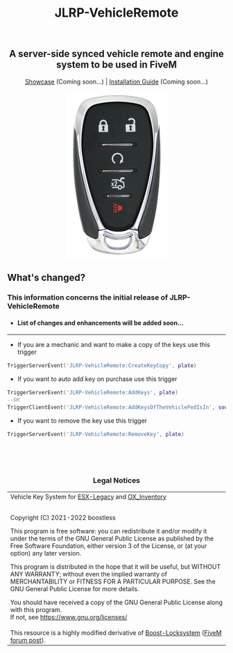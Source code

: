 <h1 align='center'>JLRP-VehicleRemote</h1></br>
<h2 align='center'>A server-side synced vehicle remote and engine system to be used in FiveM</h2>
<p align='center'><a href='https://github.com/mahanmoulaei/JLRP-VehicleRemote'>Showcase</a> (Coming soon...) | <a href='https://github.com/mahanmoulaei/JLRP-VehicleRemote'>Installation Guide</a> (Coming soon...)</p>

<p align="center"><img src="https://github.com/mahanmoulaei/JLRP-VehicleRemote/blob/main/html/images/keyfob.png"/></p>
	
## What's changed?
### This information concerns the initial release of JLRP-VehicleRemote
* <h4>List of changes and enhancements will be added soon...</h4>
<!--
* 1
* 2
* 3
-->
<hr>

* If you are a mechanic and want to make a copy of the keys use this trigger
```lua
TriggerServerEvent('JLRP-VehicleRemote:CreateKeyCopy', plate)
```
* If you want to auto add key on purchase use this trigger
```lua
TriggerServerEvent('JLRP-VehicleRemote:AddKeys', plate)
--OR
TriggerClientEvent('JLRP-VehicleRemote:AddKeysOfTheVehiclePedIsIn', source) --This will add the key for the vehicle ped is in
```
* If you want to remove the key use this trigger
```lua
TriggerServerEvent('JLRP-VehicleRemote:RemoveKey', plate)
```


<br><br><br><h3 align='center'>Legal Notices</h3>
<table><tr><td>
Vehicle Key System for <a href='https://github.com/esx-framework/esx-legacy'>ESX-Legacy</a> and <a href='https://github.com/overextended/ox_inventory'>OX_Inventory</a>
<br></br>
	
Copyright (C) 2021-2022 boostless

This program is free software: you can redistribute it and/or modify
it under the terms of the GNU General Public License as published by
the Free Software Foundation, either version 3 of the License, or
(at your option) any later version.  


This program is distributed in the hope that it will be useful,
but WITHOUT ANY WARRANTY; without even the implied warranty of
MERCHANTABILITY or FITNESS FOR A PARTICULAR PURPOSE.  See the
GNU General Public License for more details.  


You should have received a copy of the GNU General Public License
along with this program.  
If not, see <https://www.gnu.org/licenses/>
</td></tr>
<tr><td>
This resource is a highly modified derivative of <a href='https://github.com/boostless/Boost-Locksystem'>Boost-Locksystem</a> (<a href='https://forum.cfx.re/t/release-esx-boosts-lock-system-with-metadata/4531012'>FiveM forum post</a>).
</td></tr></table>
